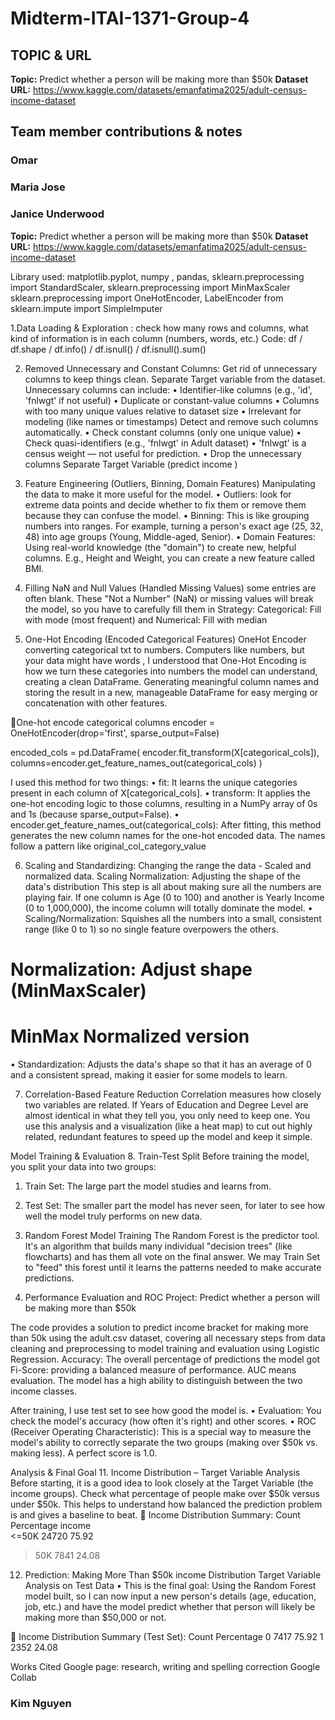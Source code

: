 # Midterm-ITAI-1371-Group-4
## TOPIC & URL

**Topic:** Predict whether a person will be making more than $50k 
**Dataset URL:** https://www.kaggle.com/datasets/emanfatima2025/adult-census-income-dataset 

## Team member contributions & notes

### Omar

### Maria Jose

### Janice Underwood
**Topic:** Predict whether a person will be making more than $50k 
**Dataset URL:** https://www.kaggle.com/datasets/emanfatima2025/adult-census-income-dataset 

Library used: 
matplotlib.pyplot, numpy , pandas, 
sklearn.preprocessing import StandardScaler, 
sklearn.preprocessing import MinMaxScaler
sklearn.preprocessing import OneHotEncoder, LabelEncoder
from sklearn.impute import SimpleImputer

1.Data Loading & Exploration :  check how many rows and columns, what kind of information is in each column (numbers, words, etc.)
Code: df / df.shape / df.info() / df.isnull() / df.isnull().sum()

2. Removed Unnecessary and Constant Columns: 
Get rid of unnecessary columns to keep things clean. Separate Target variable from the dataset. Unnecessary columns can include:
•	Identifier-like columns (e.g., 'id', 'fnlwgt' if not useful)
•	Duplicate or constant-value columns
•	Columns with too many unique values relative to dataset size
•	Irrelevant for modeling (like names or timestamps)
Detect and remove such columns automatically.
•	Check constant columns (only one unique value)
•	Check quasi-identifiers (e.g., 'fnlwgt' in Adult dataset)
•	'fnlwgt' is a census weight — not useful for prediction.
•	Drop the unnecessary columns
Separate Target Variable (predict income )

3. Feature Engineering (Outliers, Binning, Domain Features)
Manipulating the data to make it more useful for the model.
•	Outliers: look for extreme data points and decide whether to fix them or remove them because they can confuse the model.
•	Binning: This is like grouping numbers into ranges. For example, turning a person's exact age (25, 32, 48) into age groups (Young, Middle-aged, Senior). 
•	Domain Features: Using real-world knowledge (the "domain") to create new, helpful columns. E.g., Height and Weight, you can create a new feature called BMI.

4. Filling NaN and Null Values (Handled Missing Values)
some entries are often blank. These "Not a Number" (NaN) or missing values will break the model, so you have to carefully fill them in
Strategy: Categorical: Fill with mode (most frequent) and Numerical: Fill with median

5. One-Hot Encoding (Encoded Categorical Features)
OneHot Encoder converting categorical txt to numbers. Computers like numbers, but your data might have words , I understood that One-Hot Encoding is how we turn these categories into numbers the model can understand, creating a clean DataFrame. Generating meaningful column names and storing the result in a new, manageable DataFrame for easy merging or concatenation with other features.

 🔹One-hot encode categorical columns
encoder = OneHotEncoder(drop='first', sparse_output=False)

encoded_cols = pd.DataFrame(
    encoder.fit_transform(X[categorical_cols]),
    columns=encoder.get_feature_names_out(categorical_cols)
)

I used this method for two things:
•	fit: It learns the unique categories present in each column of X[categorical_cols].
•	transform: It applies the one-hot encoding logic to those columns, resulting in a NumPy array of 0s and 1s (because sparse_output=False).
•	encoder.get_feature_names_out(categorical_cols): After fitting, this method generates the new column names for the one-hot encoded data. The names follow a pattern like original_col_category_value

6. Scaling and Standardizing: Changing the range the data - Scaled and normalized data. Scaling Normalization: Adjusting the shape of the data's distribution
This step is all about making sure all the numbers are playing fair. If one column is Age (0 to 100) and another is Yearly Income (0 to 1,000,000), the income column will totally dominate the model.
•	Scaling/Normalization: Squishes all the numbers into a small, consistent range (like 0 to 1) so no single feature overpowers the others.
# Normalization: Adjust shape (MinMaxScaler)
# MinMax Normalized version

•	Standardization: Adjusts the data's shape so that it has an average of 0 and a consistent spread, making it easier for some models to learn.

7. Correlation-Based Feature Reduction
Correlation measures how closely two variables are related. If Years of Education and Degree Level are almost identical in what they tell you, you only need to keep one. You use this analysis and a visualization (like a heat map) to cut out highly related, redundant features to speed up the model and keep it simple.

Model Training & Evaluation
8. Train-Test Split
Before training the model, you split your data into two groups:
1.	Train Set: The large part the model studies and learns from.
2.	Test Set: The smaller part the model has never seen, for later to see how well the model truly performs on new data.

09. Random Forest Model Training
The Random Forest is the predictor tool. It's an algorithm that builds many individual "decision trees" (like flowcharts) and has them all vote on the final answer. We may Train Set to "feed" this forest until it learns the patterns needed to make accurate predictions.

10. Performance Evaluation and ROC
Project: Predict whether a person will be making more than $50k
 
The code provides a solution to predict income bracket for making more than 50k using the adult.csv dataset,
covering all necessary steps from data cleaning and preprocessing to model training and evaluation using Logistic Regression.
Accuracy: The overall percentage of predictions the model got
Fi-Score: providing a balanced measure of performance.
AUC means evaluation. The model has a high ability to distinguish between the two income classes.

After training, I use test set to see how good the model is.
•	Evaluation: You check the model's accuracy (how often it's right) and other scores.
•	ROC (Receiver Operating Characteristic): This is a special way to measure the model's ability to correctly separate the two groups (making over $50k vs. making less). A perfect score is 1.0.

Analysis & Final Goal
11. Income Distribution – Target Variable Analysis
Before starting, it is a good idea to look closely at the Target Variable (the income groups). Check what percentage of people make over $50k versus under $50k. This helps to understand how balanced the prediction problem is and gives a baseline to beat.
 🔹 Income Distribution Summary:
Count	Percentage
income		
<=50K	24720	75.92
>50K	7841	24.08

12. Prediction: Making More Than $50k income Distribution 
Target Variable Analysis on Test Data
•	This is the final goal: Using the Random Forest model built, so I can now input a new person's details (age, education, job, etc.) and have the model predict whether that person will likely be making more than $50,000 or not.

 🔹 Income Distribution Summary (Test Set):
Count	Percentage
0	7417	75.92
1	2352	24.08

Works Cited
Google page: research, writing and spelling correction 
Google Collab 




### Kim Nguyen
